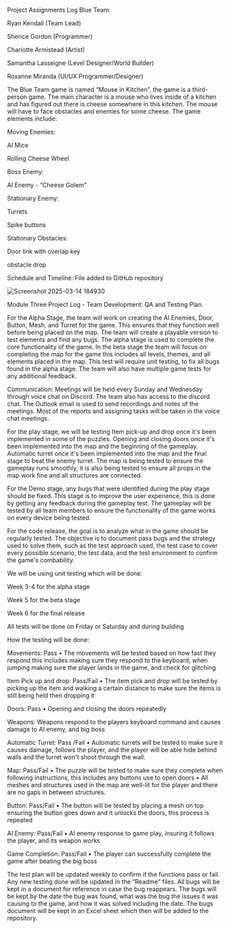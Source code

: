 Project Assignments Log
Blue Team: 

Ryan Kendall (Team Lead) 

Sherice Gordon (Programmer) 

Charlotte Armistead (Artist) 

Samantha Lasseigne (Level Designer/World Builder) 

Roxanne Miranda (UI/UX Programmer/Designer) 

The Blue Team game is named “Mouse in Kitchen”, the game is a third-person game. The main character is a mouse who lives inside of a kitchen and has figured out there is cheese somewhere in this kitchen. The mouse will have to face obstacles and enemies for some cheese. The game elements include: 

Moving Enemies: 

AI Mice 

Rolling Cheese Wheel 

Boss Enemy: 

AI Enemy - “Cheese Golem” 

Stationary Enemy: 

Turrets 

Spike buttons 

Stationary Obstacles: 

Door link with overlap key

obstacle drop 

Schedule and Timeline: File added to GitHub repository 


![Screenshot 2025-03-14 184930](https://github.com/user-attachments/assets/a703757d-38d0-4251-acac-a387c44c165f)


  Module Three Project Log - Team Development: QA and Testing Plan.

For the Alpha Stage, the team will work on creating the AI Enemies, Door, Button, Mesh, and Turret for the game. This ensures that they function well before being placed on the map. The team will create a playable version to test elements and find any bugs. The alpha stage is used to complete the core functionality of the game. In the beta stage the team will focus on completing the map for the game this includes all levels, themes, and all elements placed in the map.  This test will require unit testing, to fix all bugs found in the alpha stage. The team will also have multiple game tests for any additional feedback. 

Communication: Meetings will be held every Sunday and Wednesday through voice chat on Discord. The team also has access to the discord chat. The Outlook email is used to send recordings and notes of the meetings. Most of the reports and assigning tasks will be taken in the voice chat meetings. 

For the play stage, we will be testing Item pick-up and drop once it's been implemented in some of the puzzles. Opening and closing doors once it's been implemented into the map and the beginning of the gameplay. Automatic turret once it's been implemented into the map and the final stage to beat the enemy turret. The map is being tested to ensure the gameplay runs smoothly, it is also being tested to ensure all props in the map work fine and all structures are connected.  

For the Demo stage, any bugs that were identified during the play stage should be fixed. This stage is to improve the user experience, this is done by getting any feedback during the gameplay test. The gameplay will be tested by all team members to ensure the functionality of the game works on every device being tested.  

For the code release, the goal is to analyze what in the game should be regularly tested. The objective is to document pass bugs and the strategy used to solve them, such as the test approach used, the test case to cover every possible scenario, the test data, and the test environment to confirm the game's combability.   

We will be using unit testing which will be done: 

Week 3-4 for the alpha stage 

Week 5 for the beta stage 

Week 6 for the final release  

All tests will be done on Friday or Saturday and during building 

How the testing will be done: 

Movements: Pass 
• The movements will be tested based on how fast they respond this includes making sure they respond to the keyboard, when jumping making sure the player lands in the game, and check for glitching  

Item Pick up and drop: Pass/Fail 
• The item pick and drop will be tested by picking up the item and walking a certain distance to make sure the items is still being held then dropping it  

Doors: Pass 
• Opening and closing the doors repeatedly  

Weapons: 
Weapons respond to the players keyboard command and causes damage to AI enemy, and big boss 

Automatic Turret: Pass /Fail 
• Automatic turrets will be tested to make sure it causes damage, follows the player, and the player will be able hide behind walls and the turret won't shoot through the wall. 

Map: Pass/Fail 
 • The puzzle will be tested to make sure they complete when following instructions, this includes any buttons use to open doors 
• All meshes and structures used in the map are well-lit for the player and there are no gaps in between structures. 

Button: Pass/Fail 
• The button will be tested by placing a mesh on top ensuring the button goes down and it unlocks the doors, this process is repeated 

AI Enemy: Pass/Fail 
• AI enemy response to game play, insuring it follows the player, and its weapon works 

Game Completion: Pass/Fail 
• The player can successfully complete the game after beating the big boss 

The test plan will be updated weekly to confirm if the functions pass or fail. Any new testing done will be updated in the “Readme” files. All bugs will be kept in a document for reference in case the bug reappears. The bugs will be kept by the date the bug was found, what was the bug the issues it was causing to the game, and how it was solved including the date. The bugs document will be kept in an Excel sheet which then will be added to the repository. 
